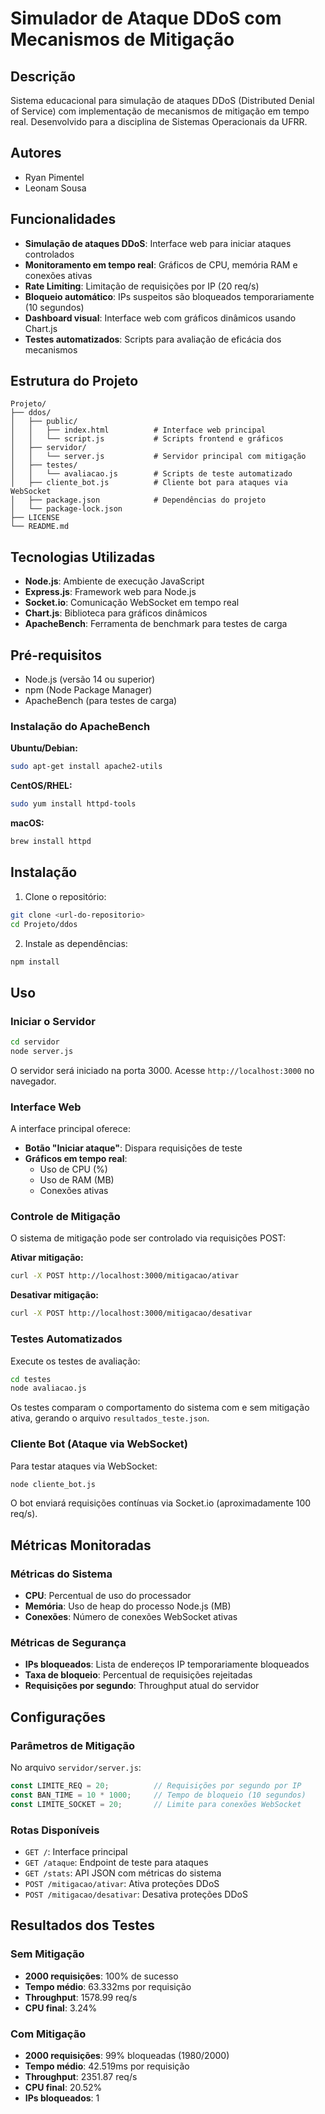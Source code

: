 # Simulador de Ataque DDoS com Mecanismos de Mitigação

## Descrição

Sistema educacional para simulação de ataques DDoS (Distributed Denial of Service) com implementação de mecanismos de mitigação em tempo real. Desenvolvido para a disciplina de Sistemas Operacionais da UFRR.

## Autores

- Ryan Pimentel
- Leonam Sousa

## Funcionalidades

- **Simulação de ataques DDoS**: Interface web para iniciar ataques controlados
- **Monitoramento em tempo real**: Gráficos de CPU, memória RAM e conexões ativas
- **Rate Limiting**: Limitação de requisições por IP (20 req/s)
- **Bloqueio automático**: IPs suspeitos são bloqueados temporariamente (10 segundos)
- **Dashboard visual**: Interface web com gráficos dinâmicos usando Chart.js
- **Testes automatizados**: Scripts para avaliação de eficácia dos mecanismos

## Estrutura do Projeto

```
Projeto/
├── ddos/
│   ├── public/
│   │   ├── index.html          # Interface web principal
│   │   └── script.js           # Scripts frontend e gráficos
│   ├── servidor/
│   │   └── server.js           # Servidor principal com mitigação
│   ├── testes/
│   │   └── avaliacao.js        # Scripts de teste automatizado
│   ├── cliente_bot.js          # Cliente bot para ataques via WebSocket
│   ├── package.json            # Dependências do projeto
│   └── package-lock.json
├── LICENSE
└── README.md
```

## Tecnologias Utilizadas

- **Node.js**: Ambiente de execução JavaScript
- **Express.js**: Framework web para Node.js
- **Socket.io**: Comunicação WebSocket em tempo real
- **Chart.js**: Biblioteca para gráficos dinâmicos
- **ApacheBench**: Ferramenta de benchmark para testes de carga

## Pré-requisitos

- Node.js (versão 14 ou superior)
- npm (Node Package Manager)
- ApacheBench (para testes de carga)

### Instalação do ApacheBench

**Ubuntu/Debian:**
```bash
sudo apt-get install apache2-utils
```

**CentOS/RHEL:**
```bash
sudo yum install httpd-tools
```

**macOS:**
```bash
brew install httpd
```

## Instalação

1. Clone o repositório:
```bash
git clone <url-do-repositorio>
cd Projeto/ddos
```

2. Instale as dependências:
```bash
npm install
```

## Uso

### Iniciar o Servidor

```bash
cd servidor
node server.js
```

O servidor será iniciado na porta 3000. Acesse `http://localhost:3000` no navegador.

### Interface Web

A interface principal oferece:

- **Botão "Iniciar ataque"**: Dispara requisições de teste
- **Gráficos em tempo real**:
  - Uso de CPU (%)
  - Uso de RAM (MB)
  - Conexões ativas

### Controle de Mitigação

O sistema de mitigação pode ser controlado via requisições POST:

**Ativar mitigação:**
```bash
curl -X POST http://localhost:3000/mitigacao/ativar
```

**Desativar mitigação:**
```bash
curl -X POST http://localhost:3000/mitigacao/desativar
```

### Testes Automatizados

Execute os testes de avaliação:

```bash
cd testes
node avaliacao.js
```

Os testes comparam o comportamento do sistema com e sem mitigação ativa, gerando o arquivo `resultados_teste.json`.

### Cliente Bot (Ataque via WebSocket)

Para testar ataques via WebSocket:

```bash
node cliente_bot.js
```

O bot enviará requisições contínuas via Socket.io (aproximadamente 100 req/s).

## Métricas Monitoradas

### Métricas do Sistema
- **CPU**: Percentual de uso do processador
- **Memória**: Uso de heap do processo Node.js (MB)
- **Conexões**: Número de conexões WebSocket ativas

### Métricas de Segurança
- **IPs bloqueados**: Lista de endereços IP temporariamente bloqueados
- **Taxa de bloqueio**: Percentual de requisições rejeitadas
- **Requisições por segundo**: Throughput atual do servidor

## Configurações

### Parâmetros de Mitigação

No arquivo `servidor/server.js`:

```javascript
const LIMITE_REQ = 20;          // Requisições por segundo por IP
const BAN_TIME = 10 * 1000;     // Tempo de bloqueio (10 segundos)
const LIMITE_SOCKET = 20;       // Limite para conexões WebSocket
```

### Rotas Disponíveis

- `GET /`: Interface principal
- `GET /ataque`: Endpoint de teste para ataques
- `GET /stats`: API JSON com métricas do sistema
- `POST /mitigacao/ativar`: Ativa proteções DDoS
- `POST /mitigacao/desativar`: Desativa proteções DDoS

## Resultados dos Testes

### Sem Mitigação
- **2000 requisições**: 100% de sucesso
- **Tempo médio**: 63.332ms por requisição
- **Throughput**: 1578.99 req/s
- **CPU final**: 3.24%

### Com Mitigação
- **2000 requisições**: 99% bloqueadas (1980/2000)
- **Tempo médio**: 42.519ms por requisição
- **Throughput**: 2351.87 req/s
- **CPU final**: 20.52%
- **IPs bloqueados**: 1
